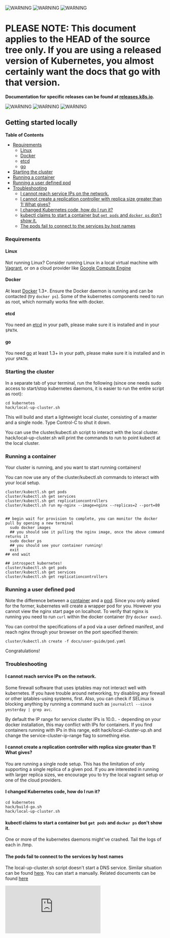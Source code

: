 <!-- BEGIN MUNGE: UNVERSIONED_WARNING -->

<!-- BEGIN STRIP_FOR_RELEASE -->

![WARNING](http://kubernetes.io/img/warning.png)
![WARNING](http://kubernetes.io/img/warning.png)
![WARNING](http://kubernetes.io/img/warning.png)

<h1>PLEASE NOTE: This document applies to the HEAD of the source
tree only. If you are using a released version of Kubernetes, you almost
certainly want the docs that go with that version.</h1>

<strong>Documentation for specific releases can be found at
[releases.k8s.io](http://releases.k8s.io).</strong>

![WARNING](http://kubernetes.io/img/warning.png)
![WARNING](http://kubernetes.io/img/warning.png)
![WARNING](http://kubernetes.io/img/warning.png)

<!-- END STRIP_FOR_RELEASE -->

<!-- END MUNGE: UNVERSIONED_WARNING -->
Getting started locally
-----------------------

**Table of Contents**

- [Requirements](#requirements)
    - [Linux](#linux)
    - [Docker](#docker)
    - [etcd](#etcd)
    - [go](#go)
- [Starting the cluster](#starting-the-cluster)
- [Running a container](#running-a-container)
- [Running a user defined pod](#running-a-user-defined-pod)
- [Troubleshooting](#troubleshooting)
    - [I cannot reach service IPs on the network.](#i-cannot-reach-service-ips-on-the-network)
    - [I cannot create a replication controller with replica size greater than 1!  What gives?](#i-cannot-create-a-replication-controller-with-replica-size-greater-than-1--what-gives)
    - [I changed Kubernetes code, how do I run it?](#i-changed-kubernetes-code-how-do-i-run-it)
    - [kubectl claims to start a container but `get pods` and `docker ps` don't show it.](#kubectl-claims-to-start-a-container-but-get-pods-and-docker-ps-dont-show-it)
    - [The pods fail to connect to the services by host names](#the-pods-fail-to-connect-to-the-services-by-host-names)

### Requirements

#### Linux

Not running Linux? Consider running Linux in a local virtual machine with [Vagrant](vagrant.md), or on a cloud provider like [Google Compute Engine](gce.md)

#### Docker

At least [Docker](https://docs.docker.com/installation/#installation)
1.3+. Ensure the Docker daemon is running and can be contacted (try `docker
ps`).  Some of the kubernetes components need to run as root, which normally
works fine with docker.

#### etcd

You need an [etcd](https://github.com/coreos/etcd/releases) in your path, please make sure it is installed and in your ``$PATH``.

#### go

You need [go](https://golang.org/doc/install) at least 1.3+ in your path, please make sure it is installed and in your ``$PATH``.

### Starting the cluster

In a separate tab of your terminal, run the following (since one needs sudo access to start/stop kubernetes daemons, it is easier to run the entire script as root):

```
cd kubernetes
hack/local-up-cluster.sh
```

This will build and start a lightweight local cluster, consisting of a master
and a single node. Type Control-C to shut it down.

You can use the cluster/kubectl.sh script to interact with the local cluster. hack/local-up-cluster.sh will
print the commands to run to point kubectl at the local cluster.


### Running a container

Your cluster is running, and you want to start running containers!

You can now use any of the cluster/kubectl.sh commands to interact with your local setup.

```
cluster/kubectl.sh get pods
cluster/kubectl.sh get services
cluster/kubectl.sh get replicationcontrollers
cluster/kubectl.sh run my-nginx --image=nginx --replicas=2 --port=80


## begin wait for provision to complete, you can monitor the docker pull by opening a new terminal
  sudo docker images
  ## you should see it pulling the nginx image, once the above command returns it
  sudo docker ps
  ## you should see your container running!
  exit
## end wait

## introspect kubernetes!
cluster/kubectl.sh get pods
cluster/kubectl.sh get services
cluster/kubectl.sh get replicationcontrollers
```


### Running a user defined pod

Note the difference between a [container](../user-guide/containers.md)
and a [pod](../user-guide/pods.md). Since you only asked for the former, kubernetes will create a wrapper pod for you.
However you cannot view the nginx start page on localhost. To verify that nginx is running you need to run `curl` within the docker container (try `docker exec`).

You can control the specifications of a pod via a user defined manifest, and reach nginx through your browser on the port specified therein:

```
cluster/kubectl.sh create -f docs/user-guide/pod.yaml
```

Congratulations!

### Troubleshooting

#### I cannot reach service IPs on the network.

Some firewall software that uses iptables may not interact well with
kubernetes.  If you have trouble around networking, try disabling any
firewall or other iptables-using systems, first.  Also, you can check
if SELinux is blocking anything by running a command such as `journalctl --since yesterday | grep avc`.

By default the IP range for service cluster IPs is 10.0.*.* - depending on your
docker installation, this may conflict with IPs for containers.  If you find
containers running with IPs in this range, edit hack/local-cluster-up.sh and
change the service-cluster-ip-range flag to something else.

#### I cannot create a replication controller with replica size greater than 1!  What gives?

You are running a single node setup.  This has the limitation of only supporting a single replica of a given pod.  If you are interested in running with larger replica sizes, we encourage you to try the local vagrant setup or one of the cloud providers.

#### I changed Kubernetes code, how do I run it?

```
cd kubernetes
hack/build-go.sh
hack/local-up-cluster.sh
```

#### kubectl claims to start a container but `get pods` and `docker ps` don't show it.

One or more of the kubernetes daemons might've crashed. Tail the logs of each in /tmp.

#### The pods fail to connect to the services by host names
The local-up-cluster.sh script doesn't start a DNS service. Similar situation can be found [here](https://github.com/GoogleCloudPlatform/kubernetes/issues/6667). You can start a manually. Related documents can be found [here](https://github.com/GoogleCloudPlatform/kubernetes/tree/master/cluster/addons/dns#how-do-i-configure-it)


<!-- BEGIN MUNGE: GENERATED_ANALYTICS -->
[![Analytics](https://kubernetes-site.appspot.com/UA-36037335-10/GitHub/docs/getting-started-guides/locally.md?pixel)]()
<!-- END MUNGE: GENERATED_ANALYTICS -->
